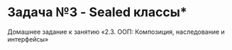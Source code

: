 # Задача №3 - Sealed классы*

Домашнее задание к занятию «2.3. ООП: Композиция, наследование и интерфейсы»